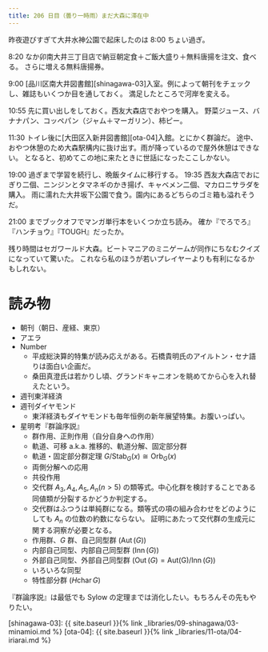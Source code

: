 ```yaml
---
title: 206 日目（曇り一時雨）まだ大森に滞在中
---
```


昨夜遊びすぎて大井水神公園で起床したのは 8:00 ちょい過ぎ。

8:20 なか卯南大井三丁目店で納豆朝定食＋ご飯大盛り＋無料唐揚を注文、食べる。
さらに増える無料唐揚券。

9:00 [品川区南大井図書館][shinagawa-03]入室。例によって朝刊をチェックし、雑誌もいくつか目を通しておく。
満足したところで河岸を変える。

10:55 先に買い出しをしておく。西友大森店でおやつを購入。
野菜ジュース、バナナパン、コッペパン（ジャム＋マーガリン）、柿ピー。

11:30 トイレ後に[大田区入新井図書館][ota-04]入館。とにかく群論だ。
途中、おやつ休憩のため大森駅構内に抜け出す。雨が降っているので屋外休憩はできない。
となると、初めてこの地に来たときに世話になったここしかない。

19:00 過ぎまで学習を続行し、晩飯タイムに移行する。
19:35 西友大森店でおにぎり二個、ニンジンとタマネギのかき揚げ、キャベメン二個、マカロニサラダを購入。
雨に濡れた大井坂下公園で食う。園内にあるどちらのゴミ箱も溢れそうだ。

21:00 までブックオフでマンガ単行本をいくつか立ち読み。
確か『でろでろ』『ハンチョウ』『TOUGH』だったか。

残り時間はセガワールド大森。ビートマニアのミニゲームが同作にちなむクイズになっていて驚いた。
これなら私のほうが若いプレイヤーよりも有利になるかもしれない。

# 読み物

* 朝刊（朝日、産経、東京）
* アエラ
* Number
  * 平成総決算的特集が読み応えがある。石橋貴明氏のアイルトン・セナ語りは面白い企画だ。
  * 桑田真澄氏は若かりし頃、グランドキャニオンを眺めてから心を入れ替えたという。
* 週刊東洋経済
* 週刊ダイヤモンド
  * 東洋経済もダイヤモンドも毎年恒例の新年展望特集。お腹いっぱい。
* 星明考『群論序説』
  * 群作用、正則作用（自分自身への作用）
  * 軌道、可移 a.k.a. 推移的、軌道分解、固定部分群
  * 軌道・固定部分群定理 $G/\operatorname{Stab}_G(x) \cong \operatorname{Orb}_G(x)$
  * 両側分解への応用
  * 共役作用
  * 交代群 $A_3, A_4, A_5, A_n (n > 5)$ の類等式。中心化群を検討することである同値類が分裂するかどうか判定する。
  * 交代群はふつうは単純群になる。類等式の項の組み合わせをどのようにしても $A_n$ の位数の約数にならない。
    証明にあたって交代群の生成元に関する洞察が必要となる。
  * 作用群、$G$ 群、自己同型群 ($\operatorname{Aut}(G)$)
  * 内部自己同型、内部自己同型群 ($\operatorname{Inn}(G)$)
  * 外部自己同型、外部自己同型群 ($\operatorname{Out}(G) = \operatorname{Aut(G)}/\operatorname{Inn}(G)$)
  * いろいろな同型
  * 特性部分群 ($H \operatorname{char} G$)

『群論序説』は最低でも Sylow の定理までは消化したい。もちろんその先もやりたい。

[shinagawa-03]: {{ site.baseurl }}{% link _libraries/09-shinagawa/03-minamioi.md %}
[ota-04]: {{ site.baseurl }}{% link _libraries/11-ota/04-iriarai.md %}
